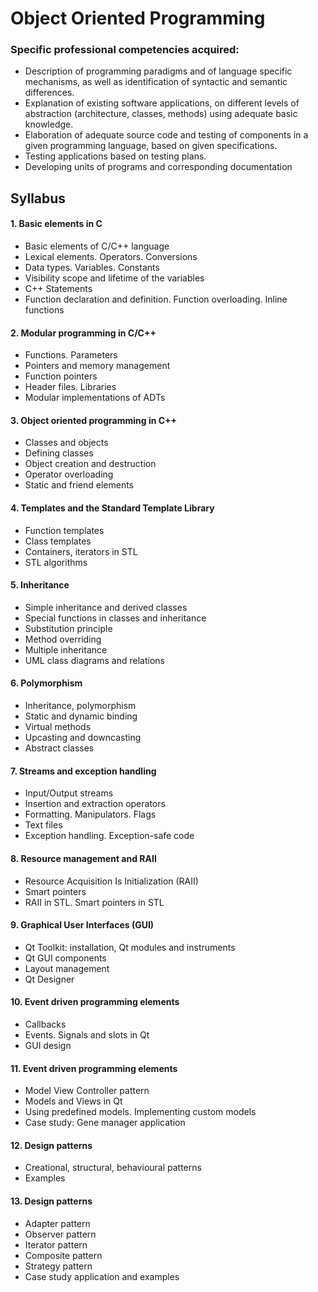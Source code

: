 # Object Oriented Programming

### Specific professional competencies acquired:
- Description of programming paradigms and of language specific mechanisms, as well
as identification of syntactic and semantic differences.
- Explanation of existing software applications, on different levels of abstraction
(architecture, classes, methods) using adequate basic knowledge.
- Elaboration of adequate source code and testing of components in a given programming
language, based on given specifications.
- Testing applications based on testing plans.
- Developing units of programs and corresponding documentation

## Syllabus
#### 1. Basic elements in C
- Basic elements of C/C++ language
- Lexical elements. Operators. Conversions
- Data types. Variables. Constants
- Visibility scope and lifetime of the variables
- C++ Statements
- Function declaration and definition. Function
overloading. Inline functions
#### 2. Modular programming in C/C++
- Functions. Parameters
- Pointers and memory management
- Function pointers
- Header files. Libraries
- Modular implementations of ADTs
#### 3. Object oriented programming in C++
- Classes and objects
- Defining classes
- Object creation and destruction
- Operator overloading
- Static and friend elements
#### 4. Templates and the Standard Template Library
- Function templates
- Class templates
- Containers, iterators in STL
- STL algorithms
#### 5. Inheritance
- Simple inheritance and derived classes
- Special functions in classes and inheritance
- Substitution principle
- Method overriding
- Multiple inheritance
- UML class diagrams and relations
#### 6. Polymorphism
- Inheritance, polymorphism
- Static and dynamic binding
- Virtual methods
- Upcasting and downcasting
- Abstract classes
#### 7. Streams and exception handling
- Input/Output streams
- Insertion and extraction operators
- Formatting. Manipulators. Flags
- Text files
- Exception handling. Exception-safe code
#### 8. Resource management and RAII
- Resource Acquisition Is Initialization (RAII)
- Smart pointers
- RAII in STL. Smart pointers in STL
#### 9. Graphical User Interfaces (GUI)
- Qt Toolkit: installation, Qt modules and instruments
- Qt GUI components
- Layout management
- Qt Designer
#### 10. Event driven programming elements
- Callbacks
- Events. Signals and slots in Qt
- GUI design
#### 11. Event driven programming elements
- Model View Controller pattern
- Models and Views in Qt
- Using predefined models. Implementing custom models
- Case study: Gene manager application
#### 12. Design patterns
- Creational, structural, behavioural patterns
- Examples
#### 13. Design patterns
- Adapter pattern
- Observer pattern
- Iterator pattern
- Composite pattern
- Strategy pattern
- Case study application and examples
